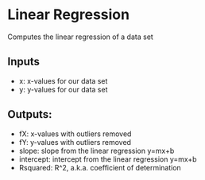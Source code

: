# Linear Regression
Computes the linear regression of a data set
## Inputs
* x: x-values for our data set
* y: y-values for our data set
## Outputs:
* fX: x-values with outliers removed
* fY: y-values with outliers removed
* slope: slope from the linear regression y=mx+b
* intercept: intercept from the linear regression y=mx+b
* Rsquared: R^2, a.k.a. coefficient of determination
